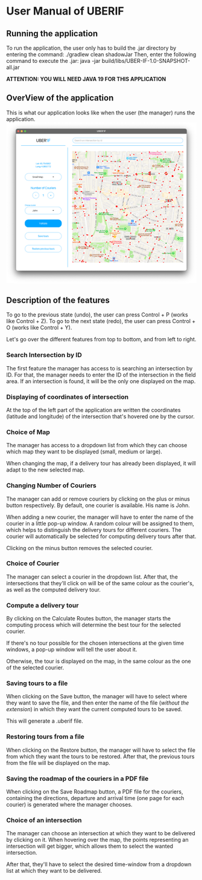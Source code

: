 # User Manual of UBERIF

## Running the application

To run the application, the user only has to build the .jar directory by entering the command: ./gradlew clean shadowJar
Then, enter the following command to execute the .jar: java -jar build/libs/UBER-IF-1.0-SNAPSHOT-all.jar

**ATTENTION: YOU WILL NEED JAVA 19 FOR THIS APPLICATION**

## OverView of the application

This is what our application looks like when the user (the manager) runs the application.
![Window](uberIFApplication.png "UberIF application window")

## Description of the features

To go to the previous state (undo), the user can press Control + P (works like Control + Z).
To go to the next state (redo), the user can press Control + O (works like Control + Y).

Let's go over the different features from top to bottom, and from left to right.

### Search Intersection by ID

The first feature the manager has access to is searching an intersection by ID. For that, the manager needs to enter the ID of the intersection in the field area. If an intersection is found, it will be the only one displayed on the map.

### Displaying of coordinates of intersection

At the top of the left part of the application are written the coordinates (latitude and longitude) of the intersection that's hovered one by the cursor.

### Choice of Map

The manager has access to a dropdown list from which they can choose which map they want to be displayed (small, medium or large).

When changing the map, if a delivery tour has already been displayed, it will adapt to the new selected map.

### Changing Number of Couriers

The manager can add or remove couriers by clicking on the plus or minus button respectively. By default, one courier is available. His name is John.

When adding a new courier, the manager will have to enter the name of the courier in a little pop-up window. A random colour will be assigned to them, which helps to distinguish the delivery tours for different couriers. The courier will automatically be selected for computing delivery tours after that.

Clicking on the minus button removes the selected courier.

### Choice of Courier

The manager can select a courier in the dropdown list. After that, the intersections that they'll click on will be of the same colour as the courier's, as well as the computed delivery tour.

### Compute a delivery tour

By clicking on the Calculate Routes button, the manager starts the computing process which will determine the best tour for the selected courier.

If there's no tour possible for the chosen intersections at the given time windows, a pop-up window will tell the user about it.

Otherwise, the tour is displayed on the map, in the same colour as the one of the selected courier.

### Saving tours to a file

When clicking on the Save button, the manager will have to select where they want to save the file, and then enter the name of the file (*without the extension*) in which they want the current computed tours to be saved.

This will generate a .uberif file.

### Restoring tours from a file

When clicking on the Restore button, the manager will have to select the file from which they want the tours to be restored. After that, the previous tours from the file will be displayed on the map.

### Saving the roadmap of the couriers in a PDF file

When clicking on the Save Roadmap button, a PDF file for the couriers, containing the directions, departure and arrival time (one page for each courier) is generated where the manager chooses.

### Choice of an intersection

The manager can choose an intersection at which they want to be delivered by clicking on it. When hovering over the map, the points representing an intersection will get bigger, which allows them to select the wanted intersection.

After that, they'll have to select the desired time-window from a dropdown list at which they want to be delivered.